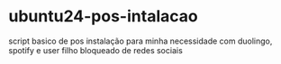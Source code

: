 # ubuntu24-pos-intalacao
script basico de pos instalação para minha necessidade com duolingo, spotify e user filho bloqueado de redes sociais
